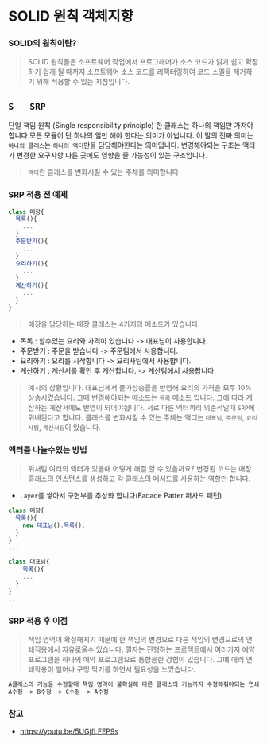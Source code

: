 # SOLID 원칙 객체지향

### SOLID의 원칙이란?
> SOLID 원칙들은 소프트웨어 작업에서 프로그래머가 소스 코드가 읽기 쉽고 확장하기 쉽게 될 때까지 소프트웨어 소스 코드를 리팩터링하여 코드 스멜을 제거하기 위해 적용할 수 있는 지침입니다.

## `S	SRP	`
단일 책임 원칙 (Single responsibility principle)
한 클래스는 하나의 책임만 가져야 합니다 모든 모듈이 단 하나의 일만 해야 한다는 의미가 아닙니다.
이 말의 진짜 의미는 `하나의 클래스`는 `하나의 액터`만을 담당해야한다는 의미입니다.
변경해야되는 구조는 액터가 변경한 요구사항 다른 곳에도 영향을 줄 가능성이 있는 구조입니다.

> `액터`란 클래스를 변화시킬 수 있는 주체를 의미합니다

### SRP 적용 전 예제
```js
class 매장{
  목록(){
    ...
  }
  주문받기(){
    ...
  }
  요리하기(){
    ...
  }
  계산하기(){
    ...
  }
}
```
> 매장을 담당하는 매장 클래스는 4가지의 메소드가 있습니다
- 목록 : 할수있는 요리와 가격이 있습니다 -> 대표님이 사용합니다.
- 주문받기 : 주문을 받습니다 -> 주문팀에서 사용합니다.
- 요리하기 : 요리를 시작합니다 -> 요리사팀에서 사용합니다.
- 계산하기 : 계산서를 확인 후 계산합니다. -> 계산팀에서 사용합니다.

> 예시의 상황입니다. 대표님께서 물가상승률을 반영해 요리의 가격을 모두 10% 상승시켰습니다. 그때 변경해야되는 메소드는 `목록` 메소드 입니다. 그에 따라 계산하는 계산서에도 반영이 되어야됩니다. 서로 다른 액터끼리 의존적일때 `SRP`에 위배된다고 합니다.
> 클래스를 변화시킬 수 있는 주체는 액터는 `대표님`, `주문팀`, `요리사팀`, `계산서팀`이 있습니다.

### 액터를 나눌수있는 방법
> 위처럼 여러의 액터가 있을때 어떻게 해결 할 수 있을까요?
> 변경된 코드는 매장 클래스의 인스턴스를 생성하고 각 클래스의 메서드를 사용하는 역할만 합니다.
 - `Layer`를 쌓아서 구현부를 추상화 합니다(Facade Patter 퍼사드 패턴)
```js
class 매장{
  목록(){
    new 대표님().목록();
  }
}
...

class 대표님{
    목록(){
    ...
  }
}
...
```

### SRP 적용 후 이점
> 책임 영역이 확실해지기 때문에 한 책임의 변경으로 다른 책임의 변경으로의 연쇄직용에서 자유로울수 있습니다.
> 필자는 진행하는 프로젝트에서 여러가지 예약 프로그램을 하나의 예약 프로그램으로 통합을한 겅험이 있습니다. 그떄 에러 연쇄작용이 일어나 구멍 막기를 하면서 필요성을 느꼈습니다.
```markdown
A클래스의 기능을 수정할때 책임 영역이 불확실해 다른 클래스의 기능까지 수정해줘야되는 연쇄작용의 예시
A수정 -> B수정 -> C수정 -> A수정
```

### 참고
- https://youtu.be/5UGjfLFEP9s